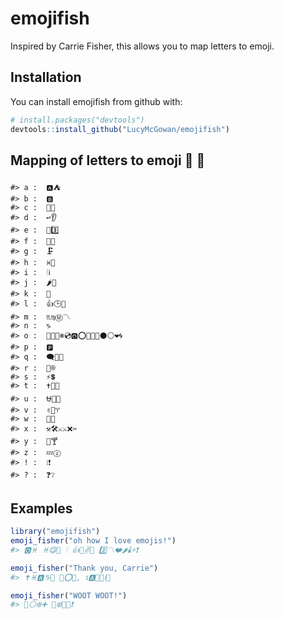 
<!-- README.md is generated from README.Rmd. Please edit that file -->
emojifish
=========

Inspired by Carrie Fisher, this allows you to map letters to emoji.

Installation
------------

You can install emojifish from github with:

``` r
# install.packages("devtools")
devtools::install_github("LucyMcGowan/emojifish")
```

Mapping of letters to emoji 🎉 👯
-------------------------------

    #> a :  🅰️⛺
    #> b :  🅱️
    #> c :  🥐📞
    #> d :  ↩️👂
    #> e :  📧3️⃣
    #> f :  🥀🎏
    #> g :  🗜
    #> h :  ♓️🙌
    #> i :  🕯ℹ️
    #> j :  🌶🗾
    #> k :  🎋
    #> l :  👍🕒👢
    #> m :  ♏️♍️Ⓜ️〽️
    #> n :  ♑️
    #> o :  🤡😋🙆❄️💿🅾️⭕🔘🔵🔴⚫⚪❤️🌀
    #> p :  🅿️
    #> q :  🗨🍳🎅
    #> r :  🌱®
    #> s :  ⚡️💲
    #> t :  ✝️🌴➕
    #> u :  ⛎🌙👅
    #> v :  ✌️🖖♈️
    #> w :  👐🌵
    #> x :  ⚒🛠⚔️⚔❌✂️
    #> y :  🤸🍸
    #> z :  💤ⓩ
    #> ! :  ❕❗️
    #> ? :  ❓❔

Examples
--------

``` r
library("emojifish")
emoji_fisher("oh how I love emojis!")
#> 🅾️♓️ ♓️😋👐 🕯 👍🔴✌️📧 3️⃣〽️❤️🌶🕯⚡️❗️
```

``` r
emoji_fisher("Thank you, Carrie")
#> ✝️♓️🅰️♑️🎋 🤸⭕⛎, 📞🅰️🌱🌱ℹ️📧
```

``` r
emoji_fisher("WOOT WOOT!")
#> 🌵⚪❄️➕ 👐❄️🙆🌴❗️
```
